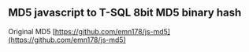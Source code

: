 ## MD5 javascript to T-SQL 8bit MD5 binary hash
Original MD5 [https://github.com/emn178/js-md5](https://github.com/emn178/js-md5)
